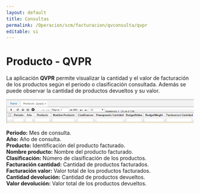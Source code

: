 ```yaml
---
layout: default
title: Consultas
permalink: /Operacion/scm/facturacion/qvconsulta/qvpr
editable: si
---
```


# Producto - QVPR

La aplicación **QVPR** permite visualizar la cantidad y el valor de facturación de los productos según el periodo o clasificación consultada. Además se puede observar la cantidad de productos devueltos y su valor.

![](qvpr.png)

**Periodo:** Mes de consulta.  
**Año:** Año de consulta.  
**Producto:** Identificación del producto facturado.  
**Nombre producto:** Nombre del producto facturado.  
**Clasificación:** Número de clasificación de los productos.  
**Facturación cantidad:** Cantidad de productos facturados.  
**Facturación valor:** Valor total de los productos facturados.  
**Cantidad devolución:** Cantidad de productos devueltos.  
**Valor devolución:** Valor total de los productos devueltos.  




